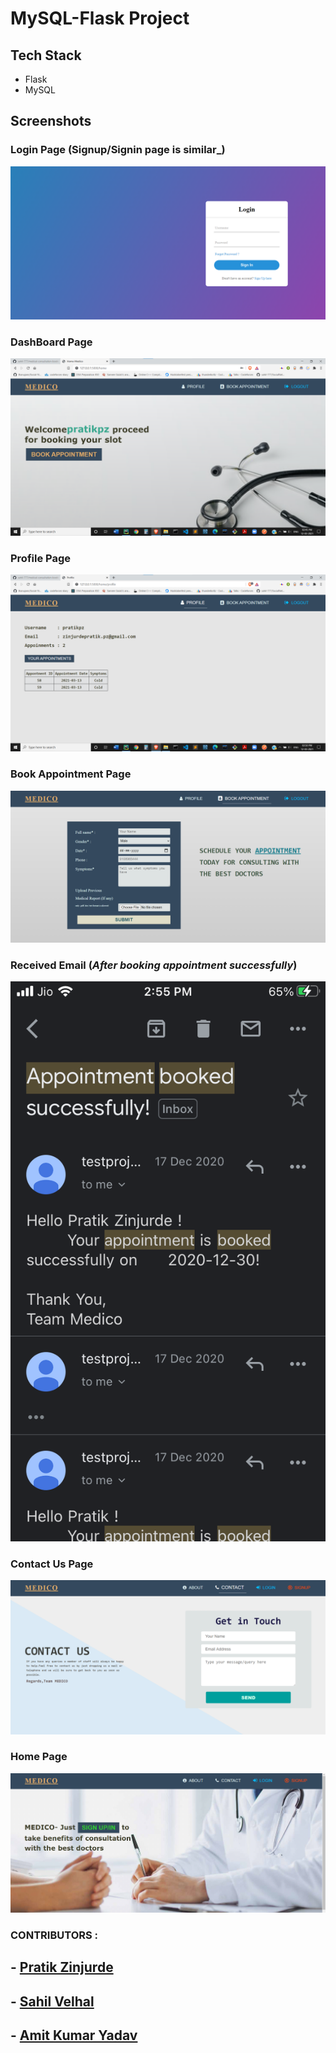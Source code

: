 <h1> MySQL-Flask Project </h1> 

## Tech Stack 
* Flask
* MySQL

## Screenshots
### Login Page (Signup/Signin page is similar_)
<img src="Screenshots/login.png" alt="Login Page">

### DashBoard Page
<img src="Screenshots\1.png" alt="Dashboard Page">

### Profile Page 
<img src="Screenshots\2.png" alt="Profile Page">

### Book Appointment Page 
<img src="Screenshots\bookAppointment.png" alt="Book Appointment Page">

### Received Email (_After booking appointment successfully_)
<img src="Screenshots\IMG-2198.PNG" alt="Email Pic">

### Contact Us Page 
<img src="Screenshots/contact.png" alt="Contact Us Page">

### Home Page 
<img src="Screenshots/index.png" alt="Home Page">


### CONTRIBUTORS :
## - [Pratik Zinjurde](https://github.com/pratikpz18)
## - [Sahil Velhal](https://github.com/sahil-777)
## - [Amit Kumar Yadav](https://github.com/yadavamitk221)
